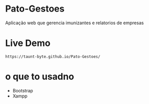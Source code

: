 # Pato-Gestoes
 Aplicação web que gerencia imunizantes e relatorios de empresas

# Live Demo 

    https://taunt-byte.github.io/Pato-Gestoes/

# o que to usadno

+ Bootstrap
+ Xampp